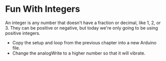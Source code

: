 # Fun With Integers

An integer is any number that doesn't have a fraction or decimal, like 1, 2, or 3. They can be positive or negative, but today we're only going to be using positive integers.

* Copy the setup and loop from the previous chapter into a new Arduino file.
* Change the analogWrite to a higher number so that it will vibrate.
